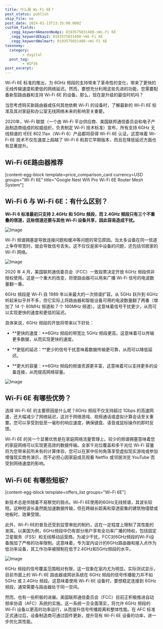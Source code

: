```yaml
---
title: 什么是 Wi-Fi 6E？
post_status: publish
skip_file: no
post_date: 2024-01-13T13:35:00.000Z
custom_fields:
  _cegg_keywordAmazonNoApi: 0193575031408->Wi-Fi 6E
  _cegg_keywordEbay2: 0193575031408->Wi-Fi 6E
  _cegg_keywordWalmart: 0193575031408->Wi-Fi 6E
taxonomy:
  category:
        - digital
  post_tag:
        - WIFI6
post_excerpt: 
---
```

Wi-Fi 6E 标准的推出，为 6GHz 频段的支持带来了革命性的变化，带来了更快的无线传输速度和更低的网络延迟。然而，要想充分利用这些先进的功能，您需要配备新型路由器和支持 Wi-Fi 6E 的设备。那么，现在是升级的最佳时机吗？

当您考虑购买新路由器或任何其他依赖 Wi-Fi 的设备时，了解最新的 Wi-Fi 6E 标准及其对家庭和办公室无线网络未来的影响至关重要。

2020年，Wi-Fi 联盟（一个由 Wi-Fi 平台供应商、美国联邦通信委员会和电子产品制造商组成的权威组织，负责制定 Wi-Fi 技术标准）宣布，所有支持 6GHz 无线频谱的 IEEE 802.11ax（Wi-Fi 6）产品都将获得 Wi-Fi 6E 认证。这意味着 Wi-Fi 6E 技术不仅在速度上超越了 Wi-Fi 6 和其它早期版本，而且在降低延迟方面也有显著提升。

## Wi-Fi 6E路由器推荐

[content-egg-block template=price_comparison_card currency=USD groups="Wi-Fi 6E" title="Google Nest Wifi Pro Wi-Fi 6E Router Mesh System"]

## Wi-Fi 6 与 Wi-Fi 6E：有什么区别？

**Wi-Fi 6 标准最初只支持 2.4GHz 和 5GHz 频段，而 2.4GHz 频段只有三个不重叠的信道，这些信道还要与其他 Wi-Fi 设备共享，因此容易造成干扰。**

![Image](https://cdn.fendou.la/allmultisite/wifi-6e-hz.jpg)

Wi-Fi 频谱拥塞是导致连接问题和缓冲等问题的常见原因。当太多设备在同一信道上争夺带宽时，就会导致信号丢失。这不仅仅是家中设备的问题，还包括邻居家的 Wi-Fi 网络。

![Image](https://cdn.fendou.la/allmultisite/wifi-6e-furture.jpg)

2020 年 4 月，美国联邦通信委员会（FCC）一致投票决定开放 6GHz 频段供非授权使用。这是一个重大的改变，将使路由器可以用来广播 Wi-Fi 信号的电波数量翻一番。

6GHz 频段是 Wi-Fi 自 1989 年以来最大的一次频谱扩容。从 5GHz 跃升到 6GHz 听起来似乎并不多，但它实际上将路由器和智能设备可用的电波数量翻了两番（增加了 14 个 80MHz 频道和 7 个 160MHz 频道）。这意味着信号干扰更少，从而可以实现更快的速度和更低的延迟。

具体来说，6GHz 频段的开放将带来以下好处：

* **更快的速度：**6GHz 频段的带宽比 5GHz 频段更高，这意味着可以传输更多数据，从而实现更快的速度。

* **更低的延迟：**更少的信号干扰意味着数据传输更可靠，从而可以降低延迟。

* **更大的容量：**6GHz 频段的频谱资源更丰富，这意味着可以支持更多的设备连接，从而提高网络容量。

![Image](https://cdn.fendou.la/tuoss/wifi-6e-4tips.jpg)

## Wi-Fi 6E 有哪些优势？

选择 Wi-Fi 6E 的主要原因是什么呢？6GHz 频段不仅支持超过 1Gbps 的高速网速，还大幅减少了网络延迟，这对于网络游戏、视频通话或虚拟计算会话至关重要。您可以享受到低至一毫秒的响应速度，确保键盘、语音或鼠标操作的即时反馈。

Wi-Fi 6E 的另一个显著优势是在家庭网络流量管理上。较少的频谱拥塞意味着您的家庭网络可以实现更高效的数据传输。全家千兆位覆盖和多千兆位 Wi-Fi 容量将为您带来前所未有的计算体验，您可以在家中任何角落享受虚拟现实游戏或参加增强现实商务演示，而不必担心因家庭成员观看 Netflix 或邻居浏览 YouTube 而受到网络速度的影响。

## Wi-Fi 6E 有哪些短板?

[content-egg-block template=offers_list groups="Wi-Fi 6E"]

新技术总是伴随着不易察觉的弱点。Wi-Fi 6E使用的6GHz无线频谱，其波长较短。这种短波长虽然能加速数据传输，但在跨越长距离和穿透密集的建筑物墙壁或地板时，效果受限。

此外，Wi-Fi 6E的普及还受到监管审批的制约，这在一定程度上限制了其性能的发挥。以美国为例，6GHz频段中仍有部分用户享有全功率广播的特权，包括固定卫星服务（FSS）和无线移动运营商。为减少干扰，FCC对6GHz频段的Wi-Fi设备施加了严格的功率限制。这意味着，专为室内设计的6GHz路由器和接入点作为低功率设备，其工作功率被限制在低于2.4GHz和5GHz频段的水平。

![Image](https://cdn.fendou.la/tuoss/wifi-6e-super-pass.jpg)

6GHz 频段的信号覆盖范围相对有限，这一现象在室内尤为明显。实际测试显示，目前市面上的 Wi-Fi 6E 路由器或网状系统在 6GHz 频段的信号传播能力并不如 5GHz 或 2.4GHz 频段。这意味着使用 Wi-Fi 6E 设备时，要想稳定连接到 6GHz 频段，通常需要与路由器处于同一空间。

然而，也有一些积极的进展。美国联邦通信委员会（FCC）目前正积极推进自动频率协调（AFC）系统的实施。这一系统一旦全面落实，将允许 6GHz 频段的 Wi-Fi 设备以更高的功率运行，从而提升信号传播距离和整体性能。在 AFC 标准正式通过后，设备制造商可通过固件更新，提升现有 Wi-Fi 6E 设备的功率，进一步优化其性能。